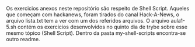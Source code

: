 Os exercicios anexos neste repositório são respeito de Shell Script. 
Aqueles que começam com hackanews, foram tirados do canal Hack-A-News,
o arquivo lista.txt tem a ver com um dos referidos arquivos.
O arquivo aula1-5.sh contém os exercicios desenvolvidos no quinto dia de trybe
sobre esse mesmo tópico (Shell Script).
Dentro da pasta my-shell-scripts encontra-se outro readme.
